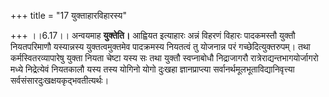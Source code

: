 +++
title = "17 युक्ताहारविहारस्य"

+++
।।6.17।। अन्वयमाह **युक्तेति।** आह्वियत इत्याहारः अन्नं विहरणं विहारः
पादकमस्तौ युक्तौ नियतपरिमाणौ यस्यान्नस्य युक्तत्वमुक्तमेव पादक्रमस्य
नियतत्वं तु योजनान्न परं गच्छेदित्युक्तरुपम्। तथा कर्मस्वितरव्यापारेषु
युक्ता नियता चेष्टा यस्य सः तथा युक्तौ स्वप्नाबोधौ निद्राजागरौ
रात्रेराद्यन्तभागयोर्जागरो मध्ये निद्रेत्येवं नियतकालौ यस्य तस्य योगिनो
योगो दुःखहा ज्ञानप्राप्त्या सर्वानर्थमूलभूताविद्यानिवृत्त्या
सर्वसंसारदुःखक्षयकृद्भवतीत्यर्थः।
